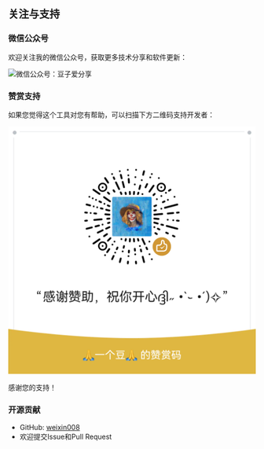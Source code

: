 ## 关注与支持

### 微信公众号

欢迎关注我的微信公众号，获取更多技术分享和软件更新：

![微信公众号：豆子爱分享](./public/gzh.png)

### 赞赏支持

如果您觉得这个工具对您有帮助，可以扫描下方二维码支持开发者：

![赞赏码](./public/zsm.png)

感谢您的支持！

### 开源贡献

- GitHub: [weixin008](https://github.com/weixin008)
- 欢迎提交Issue和Pull Request